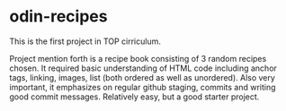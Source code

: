 # odin-recipes
This is the first project in TOP cirriculum. 

Project mention forth is a recipe book consisting of 3 random recipes chosen. 
It required basic understanding of HTML code including anchor tags, linking, images, list (both ordered as well as unordered).
Also very important, it emphasizes on regular github staging, commits and writing good commit messages.
Relatively easy, but a good starter project.